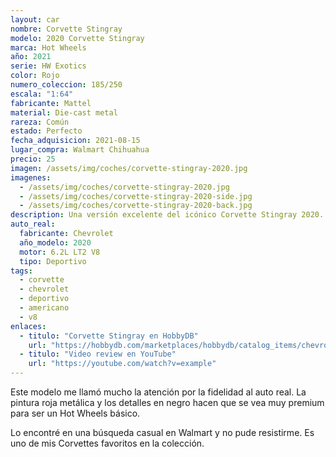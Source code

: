 ```yaml
---
layout: car
nombre: Corvette Stingray
modelo: 2020 Corvette Stingray
marca: Hot Wheels
año: 2021
serie: HW Exotics
color: Rojo
numero_coleccion: 185/250
escala: "1:64"
fabricante: Mattel
material: Die-cast metal
rareza: Común
estado: Perfecto
fecha_adquisicion: 2021-08-15
lugar_compra: Walmart Chihuahua
precio: 25
imagen: /assets/img/coches/corvette-stingray-2020.jpg
imagenes:
  - /assets/img/coches/corvette-stingray-2020.jpg
  - /assets/img/coches/corvette-stingray-2020-side.jpg
  - /assets/img/coches/corvette-stingray-2020-back.jpg
description: Una versión excelente del icónico Corvette Stingray 2020. El detalle en la pintura roja es impresionante y las proporciones están muy bien logradas.
auto_real:
  fabricante: Chevrolet
  año_modelo: 2020
  motor: 6.2L LT2 V8
  tipo: Deportivo
tags:
  - corvette
  - chevrolet
  - deportivo
  - americano
  - v8
enlaces:
  - titulo: "Corvette Stingray en HobbyDB"
    url: "https://hobbydb.com/marketplaces/hobbydb/catalog_items/chevrolet-corvette-stingray-2020"
  - titulo: "Video review en YouTube"
    url: "https://youtube.com/watch?v=example"
---
```


Este modelo me llamó mucho la atención por la fidelidad al auto real. La pintura roja metálica y los detalles en negro hacen que se vea muy premium para ser un Hot Wheels básico.

Lo encontré en una búsqueda casual en Walmart y no pude resistirme. Es uno de mis Corvettes favoritos en la colección.
